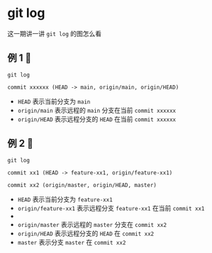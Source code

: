 # git log

这一期讲一讲 `git log` 的图怎么看

## 例 1 🌰

```shell
git log

commit xxxxxx (HEAD -> main, origin/main, origin/HEAD)
```

- `HEAD` 表示当前分支为 `main`
- `origin/main` 表示远程的 `main` 分支在当前 `commit xxxxxx`
- `origin/HEAD` 表示远程分支的 `HEAD` 在当前 `commit xxxxxx`

## 例 2 🌰

```shell
git log

commit xx1 (HEAD -> feature-xx1, origin/feature-xx1)

commit xx2 (origin/master, origin/HEAD, master)
```

- `HEAD` 表示当前分支为 `feature-xx1`
- `origin/feature-xx1` 表示远程分支 `feature-xx1` 在当前 `commit xx1`
-
- `origin/master` 表示远程的 `master` 分支在 `commit xx2`
- `origin/HEAD` 表示远程分支的 `HEAD` 在 `commit xx2`
- `master` 表示分支 `master` 在 `commit xx2`
